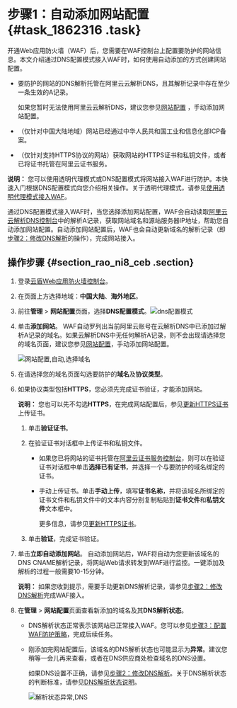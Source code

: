 # 步骤1：自动添加网站配置 {#task_1862316 .task}

开通Web应用防火墙（WAF）后，您需要在WAF控制台上配置要防护的网站信息。本文介绍通过DNS配置模式接入WAF时，如何使用自动添加的方式创建网站配置。

-   要防护的网站的DNS解析托管在阿里云云解析DNS，且其解析记录中存在至少一条生效的A记录。

    如果您暂时无法使用阿里云云解析DNS，建议您参见[网站配置](../../../../intl.zh-CN/用户指南/使用DNS配置模式接入WAF/网站配置.md#) ，手动添加网站配置。

-   （仅针对中国大陆地域）网站已经通过中华人民共和国工业和信息化部ICP备案。
-   （仅针对支持HTTPS协议的网站）获取网站的HTTPS证书和私钥文件，或者已将证书托管在阿里云证书服务。

**说明：** 您可以使用透明代理模式或DNS配置模式将网站接入WAF进行防护。本快速入门根据DNS配置模式向您介绍相关操作。关于透明代理模式，请参见[使用透明代理模式接入WAF](../../../../intl.zh-CN/用户指南/使用透明代理模式接入WAF.md#)。

通过DNS配置模式接入WAF时，当您选择添加网站配置，WAF会自动读取[阿里云云解析DNS控制台](https://dns.console.aliyun.com)中的解析A记录，获取网站域名和源站服务器IP地址，帮助您自动添加网站配置。自动添加网站配置后，WAF也会自动更新域名的解析记录（即[步骤2：修改DNS解析](intl.zh-CN/快速入门/步骤2：修改DNS解析.md#)的操作），完成网站接入。

## 操作步骤 {#section_rao_ni8_ceb .section}

1.  登录[云盾Web应用防火墙控制台](https://yundunnext.console.aliyun.com/?p=waf)。
2.  在页面上方选择地域：**中国大陆**、**海外地区**。
3.  前往**管理** \> **网站配置**页面，选择**DNS配置模式**。![dns配置模式](http://static-aliyun-doc.oss-cn-hangzhou.aliyuncs.com/assets/img/15546/156678771840172_zh-CN.png)


4.  单击**添加网站**。 WAF自动罗列出当前阿里云账号在云解析DNS中已添加过解析A记录的域名。如果云解析DNS中无任何解析A记录，则不会出现请选择您的域名页面，建议您参见[网站配置](../../../../intl.zh-CN/用户指南/使用DNS配置模式接入WAF/网站配置.md#)，手动添加网站配置。

    ![网站配置,自动,选择域名](http://static-aliyun-doc.oss-cn-hangzhou.aliyuncs.com/assets/img/15546/15667877187562_zh-CN.png)

5.  在请选择您的域名页面勾选要防护的**域名**及**协议类型**。
6.  如果协议类型包括**HTTPS**，您必须先完成证书验证，才能添加网站。 

    **说明：** 您也可以先不勾选**HTTPS**，在完成网站配置后，参见[更新HTTPS证书](../../../../intl.zh-CN/用户指南/使用DNS配置模式接入WAF/更新HTTPS证书.md#)上传证书。

    1.  单击**验证证书**。
    2.  在验证证书对话框中上传证书和私钥文件。 
        -   如果您已将网站的证书托管在[阿里云证书服务控制台](https://yundunnext.console.aliyun.com/?p=casnext)，则可以在验证证书对话框中单击**选择已有证书**，并选择一个与要防护的域名绑定的证书。
        -   手动上传证书。单击**手动上传**，填写**证书名称**，并将该域名所绑定的证书文件和私钥文件中的文本内容分别复制粘贴到**证书文件**和**私钥文件**文本框中。

            更多信息，请参见[更新HTTPS证书](../../../../intl.zh-CN/用户指南/使用DNS配置模式接入WAF/更新HTTPS证书.md#)。

    3.  单击**验证**，完成证书验证。
7.  单击**立即自动添加网站**。 自动添加网站后，WAF将自动为您更新该域名的DNS CNAME解析记录，将网站Web请求转发到WAF进行监控。一键添加及解析的过程一般需要10-15分钟。

    **说明：** 如果您收到提示，需要手动更新DNS解析记录，请参见[步骤2：修改DNS解析](intl.zh-CN/快速入门/步骤2：修改DNS解析.md#)完成WAF接入。

8.  在**管理** \> **网站配置**页面查看新添加的域名及其**DNS解析状态**。 
    -   DNS解析状态正常表示该网站已正常接入WAF。您可以参见[步骤3：配置WAF防护策略](intl.zh-CN/快速入门/步骤3：配置WAF防护策略.md#)，完成后续任务。
    -   刚添加完网站配置后，该域名的DNS解析状态也可能显示为**异常**。建议您稍等一会儿再来查看，或者在DNS供应商处检查域名的DNS设置。

        如果DNS设置不正确，请参见[步骤2：修改DNS解析](intl.zh-CN/快速入门/步骤2：修改DNS解析.md#)。关于DNS解析状态的判断标准，请参见[DNS解析状态说明](../../../../intl.zh-CN/常见问题/DNS解析状态异常.md#)。

        ![解析状态异常,DNS](http://static-aliyun-doc.oss-cn-hangzhou.aliyuncs.com/assets/img/15546/15667877187570_zh-CN.png)


